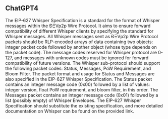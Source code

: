 ## ChatGPT4

The EIP-627 Whisper Specification is a standard for the format of Whisper messages within the ÐΞVp2p Wire Protocol. It aims to ensure forward compatibility of different Whisper clients by specifying the standard for Whisper messages. All Whisper messages sent as ÐΞVp2p Wire Protocol packets should be RLP-encoded arrays of data containing two objects: integer packet code followed by another object (whose type depends on the packet code). The message codes reserved for Whisper protocol are 0-127, and messages with unknown codes must be ignored for forward compatibility of future versions. The Whisper sub-protocol should support the following packet codes: Status, Messages, PoW Requirement, and Bloom Filter. The packet format and usage for Status and Messages are also specified in the EIP-627 Whisper Specification. The Status packet contains an integer message code (0x00) followed by a list of values: integer version, float PoW requirement, and bloom filter, in this order. The Messages packet contains an integer message code (0x01) followed by a list (possibly empty) of Whisper Envelopes. The EIP-627 Whisper Specification should substitute the existing specification, and more detailed documentation on Whisper can be found on the provided link.
